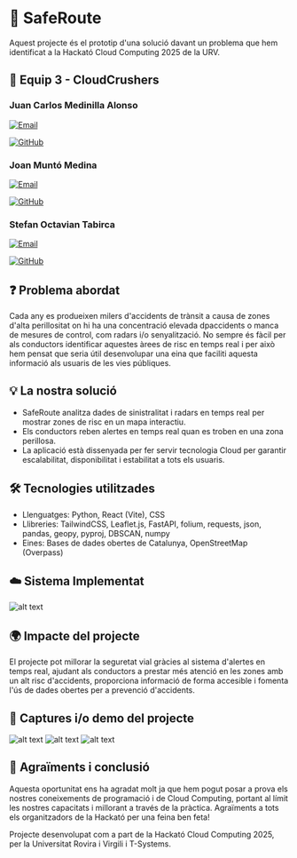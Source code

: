 # 📌 SafeRoute

Aquest projecte és el prototip d'una solució davant un problema que hem identificat a la Hackató Cloud Computing 2025 de la URV.

## 👥 Equip 3 - CloudCrushers

### Juan Carlos Medinilla Alonso

[![Email](https://img.shields.io/badge/Email-juancarlos.medinilla@estudiants.urv.cat-blue)](mailto:juancarlos.medinilla@estudiants.urv.cat)

[![GitHub](https://img.shields.io/badge/GitHub-juancaa03-black?logo=github)](https://github.com/juancaa03)

### Joan Muntó Medina

[![Email](https://img.shields.io/badge/Email-joan.munto@estudiants.urv.cat-blue)](mailto:joan.munto@estudiants.urv.cat)

[![GitHub](https://img.shields.io/badge/GitHub-joanMunto-black?logo=github)](https://github.com/joanMunto)


### Stefan Octavian Tabirca

[![Email](https://img.shields.io/badge/Email-stefanoctavian.tabirca@estudiants.urv.cat-blue)](mailto:stefanoctavian.tabirca@estudiants.urv.cat)

[![GitHub](https://img.shields.io/badge/GitHub-73F4N-black?logo=github)](https://github.com/73F4N)


## ❓ Problema abordat

Cada any es produeixen milers d'accidents de trànsit a causa de zones d'alta perillositat on hi ha una concentració elevada dpaccidents o manca de mesures de control, com radars i/o senyalització. No sempre és fàcil per als conductors identificar aquestes àrees de risc en temps real i per això hem pensat que seria útil desenvolupar una eina que faciliti aquesta informació als usuaris de les vies públiques.

## 💡 La nostra solució

- SafeRoute analitza dades de sinistralitat i radars en temps real per mostrar zones de risc en un mapa interactiu.
- Els conductors reben alertes en temps real quan es troben en una zona perillosa.
- La aplicació està dissenyada per fer servir tecnologia Cloud per garantir escalabilitat, disponibilitat i estabilitat a tots els usuaris.

## 🛠️ Tecnologies utilitzades

- Llenguatges: Python, React (Vite), CSS
- Llibreries: TailwindCSS, Leaflet.js, FastAPI, folium, requests, json, pandas, geopy, pyproj, DBSCAN, numpy
- Eines: Bases de dades obertes de Catalunya, OpenStreetMap (Overpass)

## ☁️ Sistema Implementat

![alt text](https://cdn.discordapp.com/attachments/1338895728671723520/1340312843844845578/image.png?ex=67b1e71b&is=67b0959b&hm=822fd9b8b6f364a33006ff06b0099e2859526310af71305e5f6bc8f29937f200&)

## 🌍 Impacte del projecte

El projecte pot millorar la seguretat vial gràcies al sistema d'alertes en temps real, ajudant als conductors a prestar més atenció en les zones amb un alt risc d'accidents, proporciona informació de forma accesible i fomenta l'ús de dades obertes per a prevenció d'accidents.

## 📸 Captures i/o demo del projecte

![alt text](https://cdn.discordapp.com/attachments/1234970437570527384/1340335633545297930/Landing.png?ex=67b1fc55&is=67b0aad5&hm=a1cb78ca92e9737467e6f145dbf2c6b8514bd3c4da32a76a61fca107b44ec70c&)
![alt text](https://cdn.discordapp.com/attachments/1234970437570527384/1340335634593742950/map-page.png?ex=67b1fc55&is=67b0aad5&hm=bd94767386046983ff74b5cba572b1e6edae672eb29d0aa013b3810237579ba0&)
![alt text](https://drive.google.com/file/d/1AxNQWwpzlO-deBbmRV8O446uXatKvY5_/view?usp=drive_link)


## 🙌 Agraïments i conclusió

Aquesta oportunitat ens ha agradat molt ja que hem pogut posar a prova els nostres coneixements de programació i de Cloud Computing, portant al límit les nostres capacitats i millorant a través de la pràctica. Agraïments a tots els organitzadors de la Hackató per una feina ben feta!

Projecte desenvolupat com a part de la Hackató Cloud Computing 2025, per la Universitat Rovira i Virgili i T-Systems.
